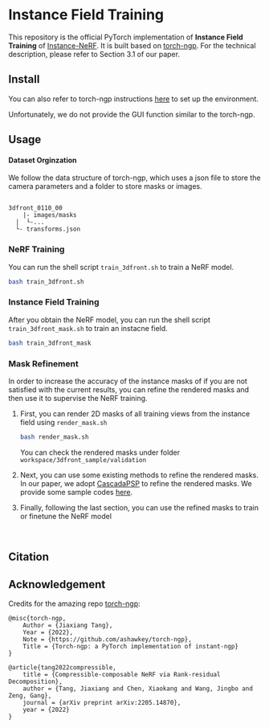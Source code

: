 



# Instance Field Training



This repository is the official PyTorch implementation of **Instance Field Training** of [Instance-NeRF](https://github.com/lyclyc52/Instance_NeRF). It is built based on [torch-ngp](https://github.com/ashawkey/torch-ngp). For the  technical description, please refer to Section 3.1 of our paper.



## Install

You can also refer to torch-ngp instructions [here](https://github.com/ashawkey/torch-ngp#install) to set up the environment. 

Unfortunately, we do not provide the GUI function similar to the torch-ngp.



## Usage

#### Dataset Orginzation

We follow the data structure of torch-ngp, which uses a json file to store the camera parameters and a folder to store masks or images.

```

3dfront_0110_00
	|- images/masks
  |  └-...
  └- transforms.json       

```



### NeRF Training

You can run the shell script `train_3dfront.sh` to train a NeRF model.

```bash
bash train_3dfront.sh
```



### Instance Field Training

After you obtain the NeRF model, you can run the shell script `train_3dfront_mask.sh` to train an instacne field.

```bash
bash train_3dfront_mask
```



### Mask Refinement

In order to increase the accuracy of the instance masks of if you are not satisfied with the current results, you can refine the rendered masks and then use it to supervise the NeRF training.

1. First, you can render 2D masks of all training views from the instance field using `render_mask.sh`

   ```bash
   bash render_mask.sh
   ```
   You can check the rendered masks under folder `workspace/3dfront_sample/validation`
   

2. Next, you can use some existing methods to refine the rendered masks. In our paper, we adopt [CascadaPSP](https://github.com/hkchengrex/CascadePSP) to refine the rendered masks. We provide some sample codes [here](./mask_refinement/CascadaPSP_refine.py). 
3. Finally, following the last section,  you can use the refined masks to train or finetune the NeRF model



​	





## Citation



## Acknowledgement

Credits for the amazing repo [torch-ngp](https://github.com/ashawkey/torch-ngp):

```
@misc{torch-ngp,
    Author = {Jiaxiang Tang},
    Year = {2022},
    Note = {https://github.com/ashawkey/torch-ngp},
    Title = {Torch-ngp: a PyTorch implementation of instant-ngp}
}

@article{tang2022compressible,
    title = {Compressible-composable NeRF via Rank-residual Decomposition},
    author = {Tang, Jiaxiang and Chen, Xiaokang and Wang, Jingbo and Zeng, Gang},
    journal = {arXiv preprint arXiv:2205.14870},
    year = {2022}
}
```


